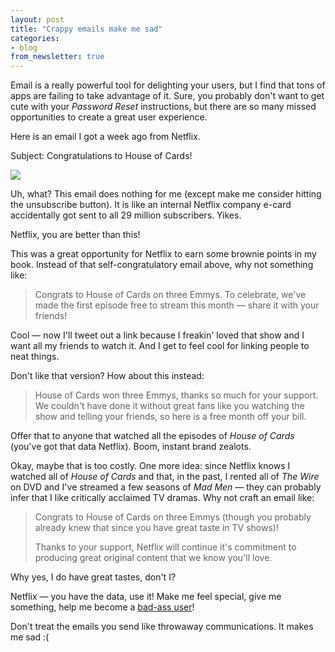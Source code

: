 ```yaml
---
layout: post
title: "Crappy emails make me sad"
categories:
- blog
from_newsletter: true
---
```


Email is a really powerful tool for delighting your users, but I find that
tons of apps are failing to take advantage of it. Sure, you probably don't want
to get cute with your *Password Reset* instructions, but there are so many missed
opportunities to create a great user experience.

Here is an email I got a week ago from Netflix.

Subject: Congratulations to House of Cards!

![](http://i.imgur.com/ZXW1hjr.png)

Uh, what? This email does nothing for me (except make me consider hitting
the unsubscribe button). It is like an internal Netflix company e-card
accidentally got sent to all 29 million subscribers. Yikes.

Netflix, you are better than this!

This was a great opportunity for Netflix to earn some brownie points in my
book. Instead of that self-congratulatory email above, why not something like:

> Congrats to House of Cards on three Emmys. To celebrate, we've made the first episode 
> free to stream this month &mdash; share it with your friends! 

Cool &mdash; now I'll tweet out a link because I freakin' loved that show and I want all my 
friends to watch it. And I get to feel cool for linking people to neat things.

Don't like that version? How about this instead:

> House of Cards won three Emmys, thanks so much for your support. 
> We couldn't have done it without great fans like you watching the
> show and telling your friends, so here is a free month off your bill.

Offer that to anyone that watched all the episodes of *House of Cards* (you've got 
that data Netflix). Boom, instant brand zealots.

Okay, maybe that is too costly. One more idea: since Netflix knows I watched all
of *House of Cards* and that, in the past, I rented all of *The Wire* on DVD and I've
streamed a few seasons of *Mad Men* &mdash; they can probably infer that I like critically
acclaimed TV dramas. Why not craft an email like: 

> Congrats to House of Cards on three Emmys (though you probably already knew that since 
> you have great taste in TV shows)!
>
> Thanks to your support, Netflix will continue it's commitment to producing great
> original content that we know you'll love. 

Why yes, I do have great tastes, don't I?

Netflix &mdash; you have the data, use it! Make me feel special, give me something, help
me become a [bad-ass user][ks]! 

Don't treat the emails you send like throwaway communications. It makes me sad :(

[ks]: http://businessofsoftware.org/2013/02/kathy-sierra-building-the-minimum-badass-user-business-of-software-a-masterclass-in-thinking-about-software-product-development/